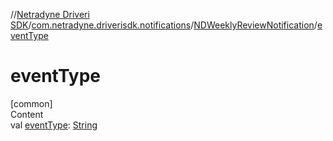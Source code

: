 //[Netradyne Driveri SDK](../../index.md)/[com.netradyne.driverisdk.notifications](../index.md)/[NDWeeklyReviewNotification](index.md)/[eventType](event-type.md)



# eventType  
[common]  
Content  
val [eventType](event-type.md): [String](https://kotlinlang.org/api/latest/jvm/stdlib/kotlin/-string/index.html)  




